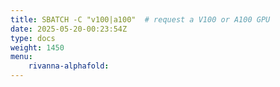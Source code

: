 ```yaml
---
title: SBATCH -C "v100|a100"  # request a V100 or A100 GPU
date: 2025-05-20-00:23:54Z
type: docs 
weight: 1450
menu: 
    rivanna-alphafold:
---
```



